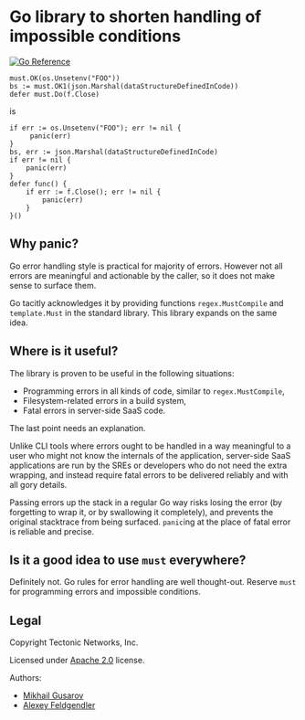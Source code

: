 # Go library to shorten handling of impossible conditions
[![Go Reference](https://pkg.go.dev/badge/github.com/ridge/must.svg)](https://pkg.go.dev/github.com/ridge/must)

    must.OK(os.Unsetenv("FOO"))
    bs := must.OK1(json.Marshal(dataStructureDefinedInCode))
    defer must.Do(f.Close)

is

    if err := os.Unsetenv("FOO"); err != nil {
         panic(err)
    }
    bs, err := json.Marshal(dataStructureDefinedInCode)
    if err != nil {
        panic(err)
    }
    defer func() {
        if err := f.Close(); err != nil {
            panic(err)
        }
    }()

## Why panic?

Go error handling style is practical for majority of errors. However not all
errors are meaningful and actionable by the caller, so it does not make sense to
surface them.

Go tacitly acknowledges it by providing functions `regex.MustCompile` and
`template.Must` in the standard library. This library expands on the same idea.

## Where is it useful?

The library is proven to be useful in the following situations:

- Programming errors in all kinds of code, similar to `regex.MustCompile`,
- Filesystem-related errors in a build system,
- Fatal errors in server-side SaaS code.

The last point needs an explanation.

Unlike CLI tools where errors ought to be handled in a way meaningful to a user
who might not know the internals of the application, server-side SaaS
applications are run by the SREs or developers who do not need the extra
wrapping, and instead require fatal errors to be delivered reliably and with all
gory details.

Passing errors up the stack in a regular Go way risks losing the error (by
forgetting to wrap it, or by swallowing it completely), and prevents the
original stacktrace from being surfaced. `panic`ing at the place of fatal error
is reliable and precise.

## Is it a good idea to use `must` everywhere?

Definitely not. Go rules for error handling are well thought-out. Reserve `must`
for programming errors and impossible conditions.

## Legal

Copyright Tectonic Networks, Inc.

Licensed under [Apache 2.0](LICENSE) license.

Authors:
- [Mikhail Gusarov](https://github.com/dottedmag)
- [Alexey Feldgendler](https://github.com/feldgendler)
